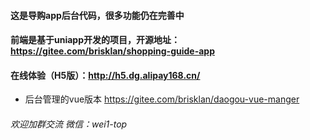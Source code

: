 #### 这是导购app后台代码，很多功能仍在完善中
#### 前端是基于uniapp开发的项目，开源地址：https://gitee.com/brisklan/shopping-guide-app

#### 在线体验（H5版）：http://h5.dg.alipay168.cn/

- 后台管理的vue版本 https://gitee.com/brisklan/daogou-vue-manger

###### 欢迎加群交流 微信：wei1-top
